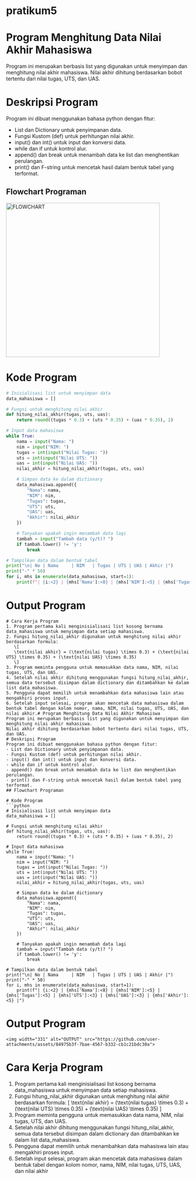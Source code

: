 # pratikum5

# Program Menghitung Data Nilai Akhir Mahasiswa
Program ini merupakan berbasis list yang digunakan untuk menyimpan dan menghitung nilai akhir mahasiswa. 
Nilai akhir dihitung berdasarkan bobot tertentu dari nilai tugas, UTS, dan UAS.
# Deskripsi Program
Program ini dibuat menggunakan bahasa python dengan fitur:
- List dan Dictionary untuk penyimpanan data.
- Fungsi Kustom (def) untuk perhitungan nilai akhir.
- input() dan int() untuk input dan konversi data.
- while dan if untuk kontrol alur.
- append() dan break untuk menambah data ke list dan menghentikan perulangan.
- print() dan F-string untuk mencetak hasil dalam bentuk tabel yang terformat.
## Flowchart Programan
<img width="421" alt="FLOWCHART" src="https://github.com/user-attachments/assets/eada5aa5-ed07-45c6-8377-161e3acce2a9">

# Kode Program
```python
# Inisialisasi list untuk menyimpan data
data_mahasiswa = []

# Fungsi untuk menghitung nilai akhir
def hitung_nilai_akhir(tugas, uts, uas):
    return round((tugas * 0.3) + (uts * 0.35) + (uas * 0.35), 2)

# Input data mahasiswa
while True:
    nama = input("Nama: ")
    nim = input("NIM: ")
    tugas = int(input("Nilai Tugas: "))
    uts = int(input("Nilai UTS: "))
    uas = int(input("Nilai UAS: "))
    nilai_akhir = hitung_nilai_akhir(tugas, uts, uas)

    # Simpan data ke dalam dictionary
    data_mahasiswa.append({
        "Nama": nama,
        "NIM": nim,
        "Tugas": tugas,
        "UTS": uts,
        "UAS": uas,
        "Akhir": nilai_akhir
    })

    # Tanyakan apakah ingin menambah data lagi
    tambah = input("Tambah data (y/t)? ")
    if tambah.lower() != 'y':
        break

# Tampilkan data dalam bentuk tabel
print("\n| No | Nama     | NIM   | Tugas | UTS | UAS | Akhir |")
print("-" * 50)
for i, mhs in enumerate(data_mahasiswa, start=1):
    print(f"| {i:<2} | {mhs['Nama']:<8} | {mhs['NIM']:<5} | {mhs['Tugas']:<5} | {mhs['UTS']:<3} | {mhs['UAS']:<3} | {mhs['Akhir']:<5} |")

```
# Output Program

```
# Cara Kerja Program
1. Program pertama kali menginisialisasi list kosong bernama data_mahasiswa untuk menyimpan data setiap mahasiswa.
2. Fungsi hitung_nilai_akhir digunakan untuk menghitung nilai akhir berdasarkan formula:
   \[
   \text{nilai akhir} = (\text{nilai tugas} \times 0.3) + (\text{nilai UTS} \times 0.35) + (\text{nilai UAS} \times 0.35)
   \]
3. Program meminta pengguna untuk memasukkan data nama, NIM, nilai tugas, UTS, dan UAS.
4. Setelah nilai akhir dihitung menggunakan fungsi hitung_nilai_akhir, semua data tersebut disimpan dalam dictionary dan ditambahkan ke dalam list data_mahasiswa.
5. Pengguna dapat memilih untuk menambahkan data mahasiswa lain atau mengakhiri proses input.
6. Setelah input selesai, program akan mencetak data mahasiswa dalam bentuk tabel dengan kolom nomor, nama, NIM, nilai tugas, UTS, UAS, dan nilai akhir.# Program Menghitung Data Nilai Akhir Mahasiswa
Program ini merupakan berbasis list yang digunakan untuk menyimpan dan menghitung nilai akhir mahasiswa. 
Nilai akhir dihitung berdasarkan bobot tertentu dari nilai tugas, UTS, dan UAS.
# Deskripsi Program
Program ini dibuat menggunakan bahasa python dengan fitur:
- List dan Dictionary untuk penyimpanan data.
- Fungsi Kustom (def) untuk perhitungan nilai akhir.
- input() dan int() untuk input dan konversi data.
- while dan if untuk kontrol alur.
- append() dan break untuk menambah data ke list dan menghentikan perulangan.
- print() dan F-string untuk mencetak hasil dalam bentuk tabel yang terformat.
## Flowchart Programan

# Kode Program
```python
# Inisialisasi list untuk menyimpan data
data_mahasiswa = []

# Fungsi untuk menghitung nilai akhir
def hitung_nilai_akhir(tugas, uts, uas):
    return round((tugas * 0.3) + (uts * 0.35) + (uas * 0.35), 2)

# Input data mahasiswa
while True:
    nama = input("Nama: ")
    nim = input("NIM: ")
    tugas = int(input("Nilai Tugas: "))
    uts = int(input("Nilai UTS: "))
    uas = int(input("Nilai UAS: "))
    nilai_akhir = hitung_nilai_akhir(tugas, uts, uas)

    # Simpan data ke dalam dictionary
    data_mahasiswa.append({
        "Nama": nama,
        "NIM": nim,
        "Tugas": tugas,
        "UTS": uts,
        "UAS": uas,
        "Akhir": nilai_akhir
    })

    # Tanyakan apakah ingin menambah data lagi
    tambah = input("Tambah data (y/t)? ")
    if tambah.lower() != 'y':
        break

# Tampilkan data dalam bentuk tabel
print("\n| No | Nama     | NIM   | Tugas | UTS | UAS | Akhir |")
print("-" * 50)
for i, mhs in enumerate(data_mahasiswa, start=1):
    print(f"| {i:<2} | {mhs['Nama']:<8} | {mhs['NIM']:<5} | {mhs['Tugas']:<5} | {mhs['UTS']:<3} | {mhs['UAS']:<3} | {mhs['Akhir']:<5} |")

```
# Output Program
```
<img width="331" alt="OUTPUT" src="https://github.com/user-attachments/assets/84975b3f-7bae-4567-b332-cb1c21bdc30a">

```
# Cara Kerja Program
1. Program pertama kali menginisialisasi list kosong bernama data_mahasiswa untuk menyimpan data setiap mahasiswa.
2. Fungsi hitung_nilai_akhir digunakan untuk menghitung nilai akhir berdasarkan formula:
   \[
   \text{nilai akhir} = (\text{nilai tugas} \times 0.3) + (\text{nilai UTS} \times 0.35) + (\text{nilai UAS} \times 0.35)
   \]
3. Program meminta pengguna untuk memasukkan data nama, NIM, nilai tugas, UTS, dan UAS.
4. Setelah nilai akhir dihitung menggunakan fungsi hitung_nilai_akhir, semua data tersebut disimpan dalam dictionary dan ditambahkan ke dalam list data_mahasiswa.
5. Pengguna dapat memilih untuk menambahkan data mahasiswa lain atau mengakhiri proses input.
6. Setelah input selesai, program akan mencetak data mahasiswa dalam bentuk tabel dengan kolom nomor, nama, NIM, nilai tugas, UTS, UAS, dan nilai akhir
